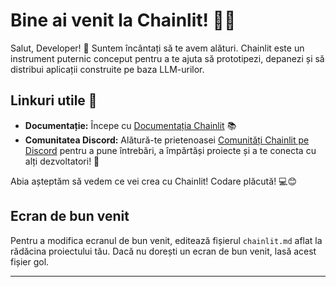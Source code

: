 <!--
CO_OP_TRANSLATOR_METADATA:
{
  "original_hash": "c49526c7abc56b0b5f1e835c1739f18e",
  "translation_date": "2025-09-25T03:07:53+00:00",
  "source_file": "Module08/samples/04/chainlit.md",
  "language_code": "ro"
}
-->
# Bine ai venit la Chainlit! 🚀🤖

Salut, Developer! 👋 Suntem încântați să te avem alături. Chainlit este un instrument puternic conceput pentru a te ajuta să prototipezi, depanezi și să distribui aplicații construite pe baza LLM-urilor.

## Linkuri utile 🔗

- **Documentație:** Începe cu [Documentația Chainlit](https://docs.chainlit.io) 📚
- **Comunitatea Discord:** Alătură-te prietenoasei [Comunități Chainlit pe Discord](https://discord.gg/k73SQ3FyUh) pentru a pune întrebări, a împărtăși proiecte și a te conecta cu alți dezvoltatori! 💬

Abia așteptăm să vedem ce vei crea cu Chainlit! Codare plăcută! 💻😊

## Ecran de bun venit

Pentru a modifica ecranul de bun venit, editează fișierul `chainlit.md` aflat la rădăcina proiectului tău. Dacă nu dorești un ecran de bun venit, lasă acest fișier gol.

---

